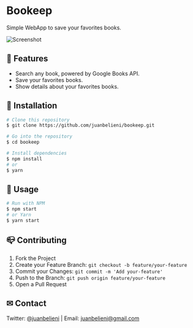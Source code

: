# Bookeep

Simple WebApp to save your favorites books.

![Screenshot](https://user-images.githubusercontent.com/29464328/84085422-f4d80e00-a9bb-11ea-95dc-05c9df3c9c65.png)

## 🎯 Features

- Search any book, powered by Google Books API.
- Save your favorites books.
- Show details about your favorites books.

## 🔧 Installation

```bash
# Clone this repository
$ git clone https://github.com/juanbelieni/bookeep.git

# Go into the repository
$ cd bookeep

# Install dependencies
$ npm install
# or
$ yarn
```


## 🔭 Usage

```bash
# Run with NPM
$ npm start
# or Yarn
$ yarn start
```


## 📪 Contributing

1. Fork the Project
2. Create your Feature Branch: `git checkout -b feature/your-feature`
3. Commit your Changes: `git commit -m 'Add your-feature'`
4. Push to the Branch: `git push origin feature/your-feature`
5. Open a Pull Request

## ✉ Contact
Twitter: [@juanbelieni](https://twitter.com/juanbelieni) | Email: [juanbelieni@gmail.com](mailto:juanbelieni@gmail.com)

